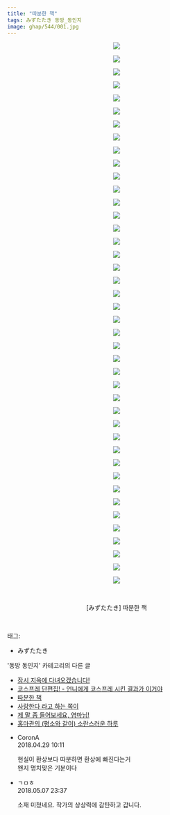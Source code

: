 ```yaml
---
title: "따분한 책"
tags: みずたたき 동방_동인지
image: ghap/544/001.jpg
---
```

<div class="article">
<p style="text-align: center; clear: none; float: none;"><img src="{{ site.nasurl }}/ghap/544/001.jpg"/></p>
<p style="text-align: center; clear: none; float: none;"><img src="{{ site.nasurl }}/ghap/544/002.jpg"/></p>
<p style="text-align: center; clear: none; float: none;"><img src="{{ site.nasurl }}/ghap/544/003.jpg"/></p>
<p style="text-align: center; clear: none; float: none;"><img src="{{ site.nasurl }}/ghap/544/004.jpg"/></p>
<p style="text-align: center; clear: none; float: none;"><img src="{{ site.nasurl }}/ghap/544/005.jpg"/></p>
<p style="text-align: center; clear: none; float: none;"><img src="{{ site.nasurl }}/ghap/544/006.jpg"/></p>
<p style="text-align: center; clear: none; float: none;"><img src="{{ site.nasurl }}/ghap/544/007.jpg"/></p>
<p style="text-align: center; clear: none; float: none;"><img src="{{ site.nasurl }}/ghap/544/008.jpg"/></p>
<p style="text-align: center; clear: none; float: none;"><img src="{{ site.nasurl }}/ghap/544/009.jpg"/></p>
<p style="text-align: center; clear: none; float: none;"><img src="{{ site.nasurl }}/ghap/544/010.jpg"/></p>
<p style="text-align: center; clear: none; float: none;"><img src="{{ site.nasurl }}/ghap/544/011.jpg"/></p>
<p style="text-align: center; clear: none; float: none;"><img src="{{ site.nasurl }}/ghap/544/012.jpg"/></p>
<p style="text-align: center; clear: none; float: none;"><img src="{{ site.nasurl }}/ghap/544/013.jpg"/></p>
<p style="text-align: center; clear: none; float: none;"><img src="{{ site.nasurl }}/ghap/544/014.jpg"/></p>
<p style="text-align: center; clear: none; float: none;"><img src="{{ site.nasurl }}/ghap/544/015.jpg"/></p>
<p style="text-align: center; clear: none; float: none;"><img src="{{ site.nasurl }}/ghap/544/016.jpg"/></p>
<p style="text-align: center; clear: none; float: none;"><img src="{{ site.nasurl }}/ghap/544/017.jpg"/></p>
<p style="text-align: center; clear: none; float: none;"><img src="{{ site.nasurl }}/ghap/544/018.jpg"/></p>
<p style="text-align: center; clear: none; float: none;"><img src="{{ site.nasurl }}/ghap/544/019.jpg"/></p>
<p style="text-align: center; clear: none; float: none;"><img src="{{ site.nasurl }}/ghap/544/020.jpg"/></p>
<p style="text-align: center; clear: none; float: none;"><img src="{{ site.nasurl }}/ghap/544/021.jpg"/></p>
<p style="text-align: center; clear: none; float: none;"><img src="{{ site.nasurl }}/ghap/544/022.jpg"/></p>
<p style="text-align: center; clear: none; float: none;"><img src="{{ site.nasurl }}/ghap/544/023.jpg"/></p>
<p style="text-align: center; clear: none; float: none;"><img src="{{ site.nasurl }}/ghap/544/024.jpg"/></p>
<p style="text-align: center; clear: none; float: none;"><img src="{{ site.nasurl }}/ghap/544/025.jpg"/></p>
<p style="text-align: center; clear: none; float: none;"><img src="{{ site.nasurl }}/ghap/544/026.jpg"/></p>
<p style="text-align: center; clear: none; float: none;"><img src="{{ site.nasurl }}/ghap/544/027.jpg"/></p>
<p style="text-align: center; clear: none; float: none;"><img src="{{ site.nasurl }}/ghap/544/028.jpg"/></p>
<p style="text-align: center; clear: none; float: none;"><img src="{{ site.nasurl }}/ghap/544/029.jpg"/></p>
<p style="text-align: center; clear: none; float: none;"><img src="{{ site.nasurl }}/ghap/544/030.jpg"/></p>
<p style="text-align: center; clear: none; float: none;"><img src="{{ site.nasurl }}/ghap/544/031.jpg"/></p>
<p style="text-align: center; clear: none; float: none;"><img src="{{ site.nasurl }}/ghap/544/032.jpg"/></p>
<p style="text-align: center; clear: none; float: none;"><img src="{{ site.nasurl }}/ghap/544/033.jpg"/></p>
<p style="text-align: center; clear: none; float: none;"><img src="{{ site.nasurl }}/ghap/544/034.jpg"/></p>
<p style="text-align: center; clear: none; float: none;"><img src="{{ site.nasurl }}/ghap/544/035.jpg"/></p>
<p style="text-align: center; clear: none; float: none;"><img src="{{ site.nasurl }}/ghap/544/036.jpg"/></p>
<p style="text-align: center; clear: none; float: none;"><img src="{{ site.nasurl }}/ghap/544/037.jpg"/></p>
<p style="text-align: center; clear: none; float: none;"><img src="{{ site.nasurl }}/ghap/544/038.jpg"/></p>
<p style="text-align: center; clear: none; float: none;"><img src="{{ site.nasurl }}/ghap/544/039.jpg"/></p>
<p style="text-align: center; clear: none; float: none;"><img src="{{ site.nasurl }}/ghap/544/040.jpg"/></p>
<p style="text-align: center; clear: none; float: none;"><img src="{{ site.nasurl }}/ghap/544/041.jpg"/></p>
<p style="text-align: center; clear: none; float: none;"><img src="{{ site.nasurl }}/ghap/544/042.jpg"/></p>
<p style="text-align: center; clear: none; float: none;"><br/></p>
<p style="text-align: center; clear: none; float: none;">[みずたたき] 따분한 책</p>
<p><br/></p>
</div><div class="tagTrail">
<p>태그: </p>
<ul>
<li>みずたたき</li>
</ul>
</div><div class="another">
<p>'동방 동인지' 카테고리의 다른 글</p>
<ul>
<li><a href="/2016-06-25-ghap_546">잠시 지옥에 다녀오겠습니다!</a></li>
<li><a href="/2016-06-25-ghap_545">코스프레 단편집! - 언니에게 코스프레 시킨 결과가 이거야</a></li>
<li><a href="/2016-06-25-ghap_544">따분한 책</a></li>
<li><a href="/2016-06-25-ghap_543">사랑한다 라고 하는 쪽이</a></li>
<li><a href="/2016-06-24-ghap_540">제 말 좀 들어보세요, 염마님!</a></li>
<li><a href="/2016-06-24-ghap_539">홍마관의 (평소와 같이) 소란스러운 하루</a></li>
</ul>
</div><div class="cb_module cb_fluid">
<div class="cb_wrt cb_profile">
<div class="comment">
<ul>
<li class="cb_thumb_off" id="comment15246888">
<div class="cb_comment_area">
<div class="cb_info_area">
<div class="cb_section">
<span class="cb_nick_name">CoronA</span>
</div>
<div class="cb_section">
<span class="cb_date">2018.04.29 10:11 </span>
</div>
</div>
<div class="cb_dsc_comment">
<p class="cb_dsc">
											현실이 환상보다 따분하면 환상에 빠진다는거<br/>
왠지 명치맞은 기분이다
										</p>
</div>
</div></li>
<li class="cb_thumb_off" id="comment15252095">
<div class="cb_comment_area">
<div class="cb_info_area">
<div class="cb_section">
<span class="cb_nick_name">ㄱㅁㅎ</span>
</div>
<div class="cb_section">
<span class="cb_date">2018.05.07 23:37 </span>
</div>
</div>
<div class="cb_dsc_comment">
<p class="cb_dsc">
											소재 미쳤네요. 작가의 상상력에 감탄하고 갑니다.
										</p>
</div>
</div></li>
</ul>
</div>
</div><!-- commentList close -->
</div>